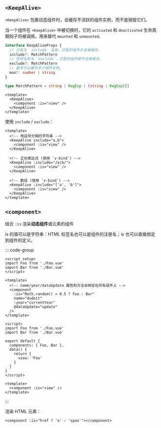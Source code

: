 ## `<KeepAlive>`

`<KeepAlive>` 包裹动态组件时，会缓存不活跃的组件实例，而不是销毁它们。

当一个组件在 `<KeepAlive>` 中被切换时，它的 `activated` 和 `deactivated` 生命周期钩子将被调用，用来替代 `mounted` 和 `unmounted。`

```TypeScript
interface KeepAliveProps {
  // 只有与 `include` 名称，匹配的组件才会被缓存。
  include?: MatchPattern
  // 任何名称与 `exclude`，匹配的组件都不会被缓存。
  exclude?: MatchPattern
  // 最多可以缓存多少组件实例。
  max?: number | string
}

type MatchPattern = string | RegExp | (string | RegExp)[]
```

```Vue
<template>
  <KeepAlive>
    <component :is="view" />
  </KeepAlive>
</template>
```

使用 `include` / `exclude`：
```Vue
<template>
  <!-- 用逗号分隔的字符串 -->
  <KeepAlive include="a,b">
    <component :is="view" />
  </KeepAlive>

  <!-- 正则表达式 (使用 `v-bind`) -->
  <KeepAlive :include="/a|b/">
    <component :is="view" />
  </KeepAlive>

  <!-- 数组 (使用 `v-bind`) -->
  <KeepAlive :include="['a', 'b']">
    <component :is="view" />
  </KeepAlive>
</template>
```

## `<component>`

结合 `:is` 渲染**动态组件**或元素的组件

is 的值可以是字符串：HTML 标签名也可以是组件的注册名；is 也可以直接绑定到组件的定义。

::: code-group
```Vue [vue3.vue]
<script setup>
import Foo from './Foo.vue'
import Bar from './Bar.vue'
</script>

<template>
  <!-- name/year/dataUpdate 属性和方法会绑定在所有组件上 -->
  <component
    :is="Math.random() > 0.5 ? Foo : Bar"
    name="dudoit"
    :year="currentYear"
    @dataUpdate="update"
  />
</template>
```

```Vue [vue2.vue]
<script>
import Foo from './Foo.vue'
import Bar from './Bar.vue'

export default {
  components: { Foo, Bar },
  data() {
    return {
      view: 'Foo'
    }
  }
}
</script>

<template>
  <component :is="view" />
</template>
```
:::

渲染 HTML 元素：

```Vue
<component :is="href ? 'a' : 'span'"></component>
```